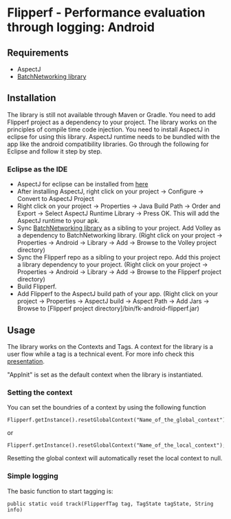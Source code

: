 Flipperf - Performance evaluation through logging: Android
===================

## Requirements

- AspectJ
- [BatchNetworking library](https://github.com/Flipkart/fk-android-batchnetworking)

## Installation

The library is still not available through Maven or Gradle. You need to add Flipperf project as a dependency to your project. The library works on the principles of compile time code injection. You need to install AspectJ in eclipse for using this library. AspectJ runtime needs to be bundled with the app like the android compatibility libraries. Go through the following for Eclipse and follow it step by step. 

### Eclipse as the IDE
- AspectJ for eclipse can be installed from [here](http://eclipse.org/aspectj/)
- After installing AspectJ, right click on your project -> Configure -> Convert to AspectJ Project
- Right click on your project -> Properties -> Java Build Path -> Order and Export -> Select AspectJ Runtime Library -> Press OK. This will add the AspectJ runtime to your apk.
- Sync [BatchNetworking library](https://github.com/Flipkart/fk-android-batchnetworking) as a sibling to your project. Add Volley as a dependency to BatchNetworking library. (Right click on your project -> Properties -> Android -> Library -> Add -> Browse to the Volley project directory)
- Sync the Flipperf repo as a sibling to your project repo. Add this project a library dependency to your project. (Right click on your project -> Properties -> Android -> Library -> Add -> Browse to the Flipperf project directory)
- Build Flipperf.
- Add Flipperf to the AspectJ build path of your app. (Right click on your project -> Properties -> AspectJ build -> Aspect Path -> Add Jars -> Browse to [Flipperf project directory]/bin/fk-android-flipperf.jar)


## Usage

The library works on the Contexts and Tags. A context for the library is a user flow while a tag is a technical event. For more info check this [presentation](https://docs.google.com/a/flipkart.com/presentation/d/1iWCBiX8_hDkJa7_JmGC4gCZpSJMEtFvHiR8mw_aC07w/edit#slide=id.p).

"AppInit" is set as the default context when the library is instantiated.

### Setting the context

You can set the boundries of a context by using the following function

	Flipperf.getInstance().resetGlobalContext("Name_of_the_global_context");

or 

	Flipperf.getInstance().resetGlobalContext("Name_of_the_local_context");


Resetting the global context will automatically reset the local context to null.

### Simple logging

The basic function to start tagging is:

	public static void track(FlipperfTag tag, TagState tagState, String info)

